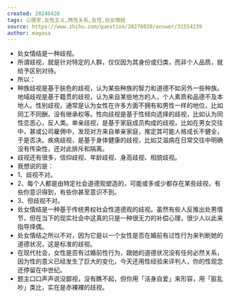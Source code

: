 ```yaml
---
created: 20240420
tags: 心理学,女性主义,两性关系,女性,处女情结
source: https://www.zhihu.com/question/20278020/answer/31554239
author: magasa
---
```


- 处女情结是一种歧视。
- 所谓歧视，就是针对特定的人群，仅仅因为其身份或归类，而非个人品质，就给予区别对待。
- 所以：
- 种族歧视是基于肤色的歧视，认为某些种族的智力和道德不如另外一些种族。地域歧视是基于籍贯的歧视，认为来自某些地方的人，个人素质和品德不及本地人。性别歧视，通常是认为女性在许多方面不拥有和男性一样的地位，比如同工不同酬，没有继承权等。性向歧视是基于性倾向选择的歧视，比如认为同性恋恶心，反人类。单亲歧视，是基于家庭成员构成的歧视，比如在男女交往中，甚或公司雇佣中，发现对方来自单亲家庭，推定其可能人格成长不健全，于是否决。疾病歧视，是基于身体健康的歧视，比如艾滋病在日常交往中明确没有传染性，还对此排斥和隔离。
- 歧视还有很多，信仰歧视、年龄歧视、身高歧视、相貌歧视。
- 我想说的是：
- 1、歧视不对。
- 2、每个人都是由特定社会道德观塑造的，可能或多或少都存在某些歧视，有些你意识得到，有些你甚至意识不到。
- 3、但歧视不对。
- 处女情结是一种基于传统男权社会性道德观的歧视。虽然有些人反推出处男情节，但在当下的现实社会中这真的只是一种很无力的补偿心理，很少人以此来指导择偶。
- 处女情结之所以不对，因为它是以一个女性是否在婚前有过性行为来判断她的道德状况，这是标准的歧视。
- 在现代社会，女性是否有过婚前性行为，跟她的道德状况没有任何必然关系，因为性的意义已经发生了巨大的变化，今天还用性经验来评判人，你的性观念还停留在中世纪。
- 题主口口声声说没鄙视，没有瞧不起，但你用「洁身自爱」来形容，用「脏乱吵」类比，实在是赤裸裸的歧视。